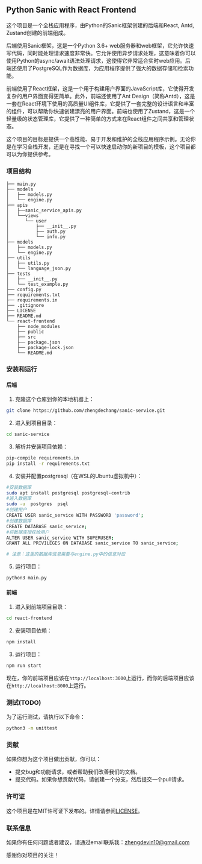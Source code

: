 ## Python Sanic with React Frontend

这个项目是一个全栈应用程序，由Python的Sanic框架创建的后端和React, Antd, Zustand创建的前端组成。

后端使用Sanic框架，这是一个Python 3.6+ web服务器和web框架，它允许快速写代码，同时能处理请求速度非常快。它允许使用异步请求处理，这意味着你可以使用Python的async/await语法处理请求，这使得它非常适合实时web应用。后端还使用了PostgreSQL作为数据库，为应用程序提供了强大的数据存储和检索功能。

前端使用了React框架，这是一个用于构建用户界面的JavaScript库，它使得开发复杂的用户界面变得更简单。此外，前端还使用了Ant Design（简称Antd），这是一套在React环境下使用的高质量UI组件库，它提供了一套完整的设计语言和丰富的组件，可以帮助你快速创建漂亮的用户界面。前端也使用了Zustand，这是一个轻量级的状态管理库，它提供了一种简单的方式来在React组件之间共享和管理状态。

这个项目的目标是提供一个高性能、易于开发和维护的全栈应用程序示例。无论你是在学习全栈开发，还是在寻找一个可以快速启动你的新项目的模板，这个项目都可以为你提供参考。

### 项目结构

```
├── main.py
├── models
│   ├── models.py
│   └── engine.py
├── apis
│   ├──sanic_service_apis.py
│   └──views
│      └── user
│          ├── __init__.py
│          ├── auth.py
│          └── info.py
├── models
│   ├── models.py
│   └── engine.py
├── utils
│   ├── utils.py
│   └── language_json.py
├── tests
│   ├── __init__.py
│   └── test_example.py
├── config.py
├── requirements.txt
├── requirements.in
├── .gitignore
├── LICENSE
├── README.md
└── react-frontend
    ├── node_modules
    ├── public
    ├── src
    ├── package.json
    ├── package-lock.json
    └── README.md
```

### 安装和运行

#### 后端

1. 克隆这个仓库到你的本地机器上：

```bash
git clone https://github.com/zhengdechang/sanic-service.git
```

2. 进入到项目目录：

```bash
cd sanic-service
```

3. 解析并安装项目依赖：

```bash
pip-compile requirements.in
pip install -r requirements.txt
```

4. 安装并配置postgresql（在WSL的Ubuntu虚拟机中）：

```bash
#安装数据库
sudo apt install postgresql postgresql-contrib
#进入数据库
sudo -u  postgres  psql
#创建用户
CREATE USER sanic_service WITH PASSWORD 'password';
#创建数据库
CREATE DATABASE sanic_service;
#将数据库授权给用户
ALTER USER sanic_service WITH SUPERUSER;
GRANT ALL PRIVILEGES ON DATABASE sanic_service TO sanic_service;

# 注意：这里的数据库信息需要与engine.py中的信息对应
```

5. 运行项目：

```bash
python3 main.py
```

#### 前端

1. 进入到前端项目目录：

```bash
cd react-frontend
```

2. 安装项目依赖：

```bash
npm install
```

3. 运行项目：

```bash
npm run start
```

现在，你的前端项目应该在`http://localhost:3000`上运行，而你的后端项目应该在`http://localhost:8000`上运行。

### 测试(TODO)

为了运行测试，请执行以下命令：

```bash
python3 -m unittest
```

### 贡献

如果你想为这个项目做出贡献，你可以：

- 提交bug和功能请求，或者帮助我们改善我们的文档。
- 提交代码。如果你想贡献代码，请创建一个分支，然后提交一个pull请求。

### 许可证

这个项目是在MIT许可证下发布的。详情请参阅[LICENSE](LICENSE)。

### 联系信息

如果你有任何问题或者建议，请通过email联系我：zhengdevin10@gmail.com

感谢你对项目的关注！
